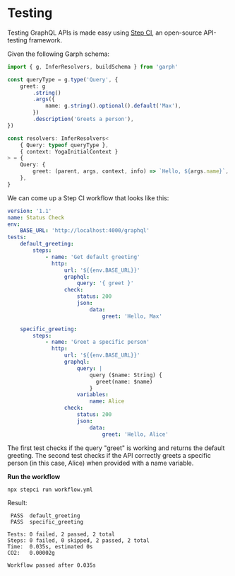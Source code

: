 # Testing

Testing GraphQL APIs is made easy using [Step CI](https://stepci.com), an open-source API-testing framework.

Given the following Garph schema:

```ts
import { g, InferResolvers, buildSchema } from 'garph'

const queryType = g.type('Query', {
    greet: g
        .string()
        .args({
            name: g.string().optional().default('Max'),
        })
        .description('Greets a person'),
})

const resolvers: InferResolvers<
    { Query: typeof queryType },
    { context: YogaInitialContext }
> = {
    Query: {
        greet: (parent, args, context, info) => `Hello, ${args.name}`,
    },
}
```

We can come up a Step CI workflow that looks like this:

```yml
version: '1.1'
name: Status Check
env:
    BASE_URL: 'http://localhost:4000/graphql'
tests:
    default_greeting:
        steps:
            - name: 'Get default greeting'
              http:
                  url: '${{env.BASE_URL}}'
                  graphql:
                      query: '{ greet }'
                  check:
                      status: 200
                      json:
                          data:
                              greet: 'Hello, Max'

    specific_greeting:
        steps:
            - name: 'Greet a specific person'
              http:
                  url: '${{env.BASE_URL}}'
                  graphql:
                      query: |
                          query ($name: String) {
                            greet(name: $name)
                          }
                      variables:
                          name: Alice
                  check:
                      status: 200
                      json:
                          data:
                              greet: 'Hello, Alice'
```

The first test checks if the query "greet" is working and returns the default greeting. The second test checks if the API correctly greets a specific person (in this case, Alice) when provided with a name variable.

**Run the workflow**

```
npx stepci run workflow.yml
```

Result:

```
 PASS  default_greeting
 PASS  specific_greeting

Tests: 0 failed, 2 passed, 2 total
Steps: 0 failed, 0 skipped, 2 passed, 2 total
Time:  0.035s, estimated 0s
CO2:   0.00002g

Workflow passed after 0.035s
```
